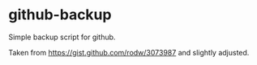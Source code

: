 github-backup
=============

Simple backup script for github.

Taken from https://gist.github.com/rodw/3073987 and slightly adjusted.
